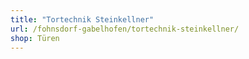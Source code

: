 ```yaml
---
title: "Tortechnik Steinkellner"
url: /fohnsdorf-gabelhofen/tortechnik-steinkellner/
shop: Türen
---
```

